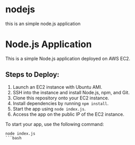# nodejs
this is an simple node.js application 

# Node.js Application

This is a simple Node.js application deployed on AWS EC2.

## Steps to Deploy:

1. Launch an EC2 instance with Ubuntu AMI.
2. SSH into the instance and install Node.js, npm, and Git.
3. Clone this repository onto your EC2 instance.
4. Install dependencies by running `npm install`.
5. Start the app using `node index.js`.
6. Access the app on the public IP of the EC2 instance.


To start your app, use the following command:
```
node index.js
```bash

